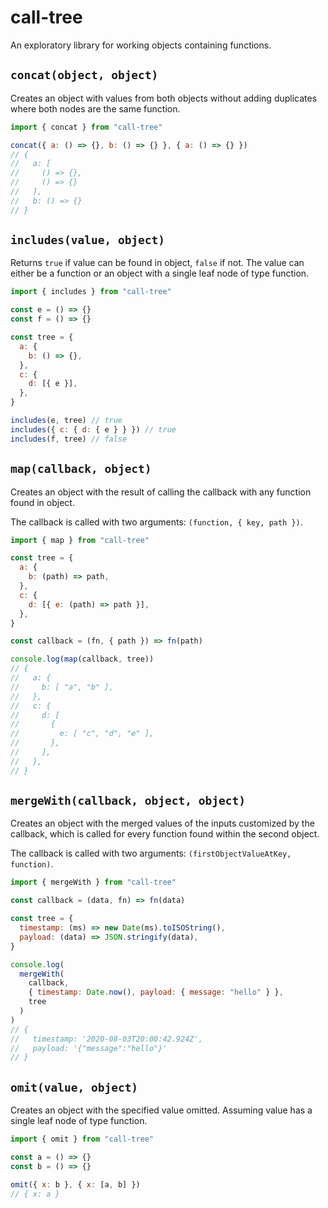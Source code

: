 # call-tree

An exploratory library for working objects containing functions.

## `concat(object, object)`

Creates an object with values from both objects without adding duplicates where both nodes are the same function.

```javascript
import { concat } from "call-tree"

concat({ a: () => {}, b: () => {} }, { a: () => {} })
// {
//   a: [
//     () => {},
//     () => {}
//   ],
//   b: () => {}
// }
```

## `includes(value, object)`

Returns `true` if value can be found in object, `false` if not. The value can either be a function or an object with a single leaf node of type function.

```javascript
import { includes } from "call-tree"

const e = () => {}
const f = () => {}

const tree = {
  a: {
    b: () => {},
  },
  c: {
    d: [{ e }],
  },
}

includes(e, tree) // true
includes({ c: { d: { e } } }) // true
includes(f, tree) // false
```

## `map(callback, object)`

Creates an object with the result of calling the callback with any function found in object.

The callback is called with two arguments: `(function, { key, path })`.

```javascript
import { map } from "call-tree"

const tree = {
  a: {
    b: (path) => path,
  },
  c: {
    d: [{ e: (path) => path }],
  },
}

const callback = (fn, { path }) => fn(path)

console.log(map(callback, tree))
// {
//   a: {
//     b: [ "a", "b" ],
//   },
//   c: {
//     d: [
//       {
//         e: [ "c", "d", "e" ],
//       },
//     ],
//   },
// }
```

## `mergeWith(callback, object, object)`

Creates an object with the merged values of the inputs customized by the callback, which is called for every function found within the second object.

The callback is called with two arguments: `(firstObjectValueAtKey, function)`.

```javascript
import { mergeWith } from "call-tree"

const callback = (data, fn) => fn(data)

const tree = {
  timestamp: (ms) => new Date(ms).toISOString(),
  payload: (data) => JSON.stringify(data),
}

console.log(
  mergeWith(
    callback,
    { timestamp: Date.now(), payload: { message: "hello" } },
    tree
  )
)
// {
//   timestamp: '2020-08-03T20:00:42.924Z',
//   payload: '{"message":"hello"}'
// }
```

## `omit(value, object)`

Creates an object with the specified value omitted. Assuming value has a single leaf node of type function.

```javascript
import { omit } from "call-tree"

const a = () => {}
const b = () => {}

omit({ x: b }, { x: [a, b] })
// { x: a }
```
